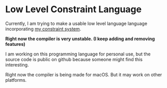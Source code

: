 # Low Level Constraint Language

Currently, I am trying to make a usable low level language language incorporating [my constraint system](./constraints.llcl).

**Right now the compiler is very unstable. (I keep adding and removing features)**

I am working on this programming language for personal use,
but the source code is public on github because someone might find this interesting.

Right now the compiler is being made for macOS.
But it may work on other platforms.

<!-- # Installation

### macOS (arm64)

* Choose the [latest release](https://github.com/StarsShadow-dev/Parallel-lang/releases).
* Click on "Parallel-lang-arm64-macos.zip".

If you get an error message like `“Parallel-lang” cannot be opened because it is from an unidentified developer`.

This is probably because your web browser gave the executable the `com.apple.quarantine` attribute.

You can list the attributes on the binary with:
```
xattr -l Parallel-lang
```

And you can remove the `com.apple.quarantine` attribute with: 
```
xattr -d com.apple.quarantine Parallel-lang
``` -->